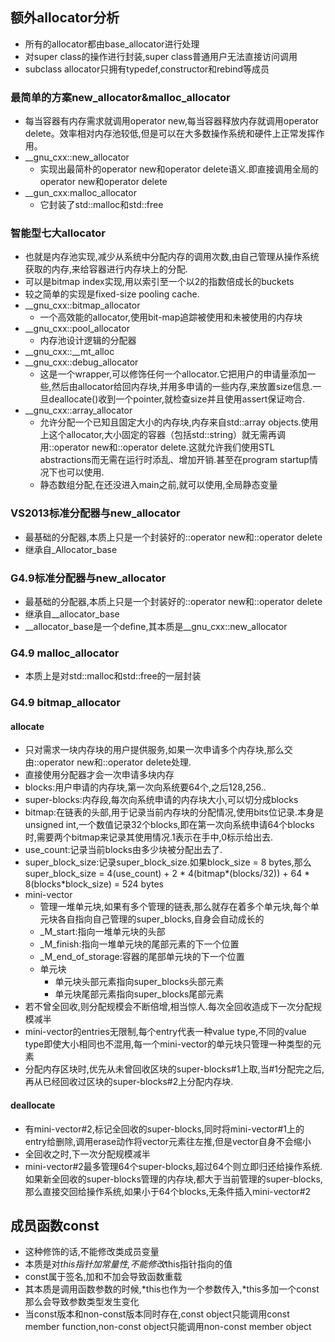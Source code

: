 ## 额外allocator分析
- 所有的allocator都由base_allocator进行处理
- 对super class的操作进行封装,super class普通用户无法直接访问调用
- subclass allocator只拥有typedef,constructor和rebind等成员

### 最简单的方案new_allocator&malloc_allocator
- 每当容器有内存需求就调用operator new,每当容器释放内存就调用operator delete。效率相对内存池较低,但是可以在大多数操作系统和硬件上正常发挥作用。
- __gnu_cxx::new_allocator
  - 实现出最简朴的operator new和operator delete语义.即直接调用全局的operator new和operator delete
- __gun_cxx:malloc_allocator
  - 它封装了std::malloc和std::free

### 智能型七大allocator
- 也就是内存池实现,减少从系统中分配内存的调用次数,由自己管理从操作系统获取的内存,来给容器进行内存块上的分配.
- 可以是bitmap index实现,用以索引至一个以2的指数倍成长的buckets
- 较之简单的实现是fixed-size pooling cache.
- __gnu_cxx::bitmap_allocator
  - 一个高效能的allocator,使用bit-map追踪被使用和未被使用的内存块
- __gnu_cxx::pool_allocator
  - 内存池设计逻辑的分配器
- __gnu_cxx::__mt_alloc
- __gnu_cxx::debug_allocator
  - 这是一个wrapper,可以修饰任何一个allocator.它把用户的申请量添加一些,然后由allocator给回内存块,并用多申请的一些内存,来放置size信息.一旦deallocate()收到一个pointer,就检查size并且使用assert保证吻合.
- __gnu_cxx::array_allocator
  - 允许分配一个已知且固定大小的内存块,内存来自std::array objects.使用上这个allocator,大小固定的容器（包括std::string）就无需再调用::operator new和::operator delete.这就允许我们使用STL abstractions而无需在运行时添乱、增加开销.甚至在program startup情况下也可以使用.
  - 静态数组分配,在还没进入main之前,就可以使用,全局静态变量

### VS2013标准分配器与new_allocator
- 最基础的分配器,本质上只是一个封装好的::operator new和::operator delete
- 继承自_Allocator_base
### G4.9标准分配器与new_allocator
- 最基础的分配器,本质上只是一个封装好的::operator new和::operator delete
- 继承自__allocator_base
- __allocator_base是一个define,其本质是__gnu_cxx::new_allocator
### G4.9 malloc_allocator
- 本质上是对std::malloc和std::free的一层封装

### G4.9 bitmap_allocator
#### allocate
- 只对需求一块内存块的用户提供服务,如果一次申请多个内存块,那么交由::operator new和::operator delete处理.
- 直接使用分配器才会一次申请多块内存
- blocks:用户申请的内存块,第一次向系统要64个,之后128,256..
- super-blocks:内存段,每次向系统申请的内存块大小,可以切分成blocks
- bitmap:在链表的头部,用于记录当前内存块的分配情况,使用bits位记录.本身是unsigned int,一个数值记录32个blocks,即在第一次向系统申请64个blocks时,需要两个bitmap来记录其使用情况.1表示在手中,0标示给出去.
- use_count:记录当前blocks由多少块被分配出去了.
- super_block_size:记录super_block_size.如果block_size = 8 bytes,那么super_block_size = 4(use_count) + 2 * 4(bitmap*(blocks/32)) + 64 * 8(blocks*block_size) = 524 bytes
- mini-vector
  - 管理一堆单元块,如果有多个管理的链表,那么就存在着多个单元块,每个单元块各自指向自己管理的super_blocks,自身会自动成长的
  - _M_start:指向一堆单元块的头部
  - _M_finish:指向一堆单元块的尾部元素的下一个位置
  - _M_end_of_storage:容器的尾部单元块的下一个位置
  - 单元块
    - 单元块头部元素指向super_blocks头部元素
    - 单元块尾部元素指向super_blocks尾部元素
- 若不曾全回收,则分配规模会不断倍增,相当惊人.每次全回收造成下一次分配规模减半
- mini-vector的entries无限制,每个entry代表一种value type,不同的value type即使大小相同也不混用,每一个mini-vector的单元块只管理一种类型的元素
- 分配内存区块时,优先从未曾回收区块的super-blocks#1上取,当#1分配完之后,再从已经回收过区块的super-blocks#2上分配内存块.

#### deallocate
- 有mini-vector#2,标记全回收的super-blocks,同时将mini-vector#1上的entry给删除,调用erase动作将vector元素往左推,但是vector自身不会缩小
- 全回收之时,下一次分配规模减半
- mini-vector#2最多管理64个super-blocks,超过64个则立即归还给操作系统.如果新全回收的super-blocks管理的内存块,都大于当前管理的super-blocks,那么直接交回给操作系统,如果小于64个blocks,无条件插入mini-vector#2

## 成员函数const
- 这种修饰的话,不能修改类成员变量
- 本质是对*this指针加常量性,不能修改*this指针指向的值
- const属于签名,加和不加会导致函数重载
- 其本质是调用函数参数的时候,*this也作为一个参数传入,*this多加一个const那么会导致参数类型发生变化
- 当const版本和non-const版本同时存在,const object只能调用const member function,non-const object只能调用non-const member object